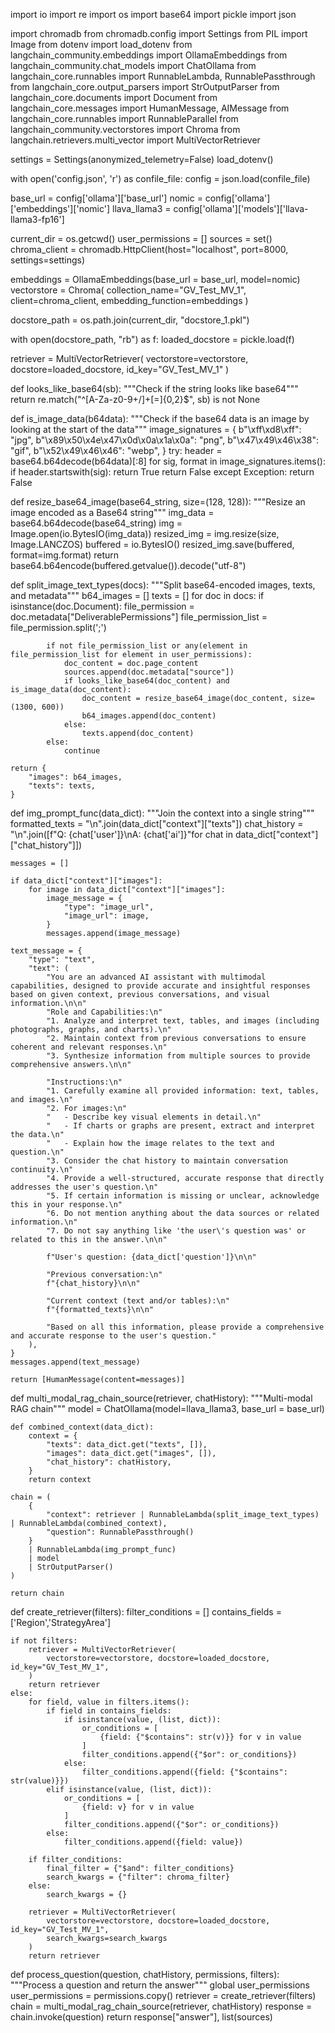 import io
import re
import os
import base64
import pickle
import json

import chromadb
from chromadb.config import Settings
from PIL import Image
from dotenv import load_dotenv
from langchain_community.embeddings import OllamaEmbeddings
from langchain_community.chat_models import ChatOllama
from langchain_core.runnables import RunnableLambda, RunnablePassthrough
from langchain_core.output_parsers import StrOutputParser
from langchain_core.documents import Document
from langchain_core.messages import HumanMessage, AIMessage
from langchain_core.runnables import RunnableParallel
from langchain_community.vectorstores import Chroma
from langchain.retrievers.multi_vector import MultiVectorRetriever

settings = Settings(anonymized_telemetry=False)
load_dotenv()

with open('config.json', 'r') as confile_file:
    config = json.load(confile_file)

base_url = config['ollama']['base_url']
nomic = config['ollama']['embeddings']['nomic']
llava_llama3 = config['ollama']['models']['llava-llama3-fp16']

current_dir = os.getcwd()
user_permissions = []
sources = set()
chroma_client = chromadb.HttpClient(host="localhost", port=8000, settings=settings)

embeddings = OllamaEmbeddings(base_url = base_url, model=nomic)
vectorstore = Chroma(
    collection_name="GV_Test_MV_1", client=chroma_client, embedding_function=embeddings
)

docstore_path = os.path.join(current_dir, "docstore_1.pkl")

with open(docstore_path, "rb") as f:
    loaded_docstore = pickle.load(f)

retriever = MultiVectorRetriever(
    vectorstore=vectorstore, docstore=loaded_docstore, id_key="GV_Test_MV_1"
)

def looks_like_base64(sb):
    """Check if the string looks like base64"""
    return re.match("^[A-Za-z0-9+/]+[=]{0,2}$", sb) is not None


def is_image_data(b64data):
    """Check if the base64 data is an image by looking at the start of the data"""
    image_signatures = {
        b"\xff\xd8\xff": "jpg",
        b"\x89\x50\x4e\x47\x0d\x0a\x1a\x0a": "png",
        b"\x47\x49\x46\x38": "gif",
        b"\x52\x49\x46\x46": "webp",
    }
    try:
        header = base64.b64decode(b64data)[:8]
        for sig, format in image_signatures.items():
            if header.startswith(sig):
                return True
        return False
    except Exception:
        return False


def resize_base64_image(base64_string, size=(128, 128)):
    """Resize an image encoded as a Base64 string"""
    img_data = base64.b64decode(base64_string)
    img = Image.open(io.BytesIO(img_data))
    resized_img = img.resize(size, Image.LANCZOS)
    buffered = io.BytesIO()
    resized_img.save(buffered, format=img.format)
    return base64.b64encode(buffered.getvalue()).decode("utf-8")


def split_image_text_types(docs):
    """Split base64-encoded images, texts, and metadata"""
    b64_images = []
    texts = []
    for doc in docs:
        if isinstance(doc.Document):
            file_permission = doc.metadata["DeliverablePermissions"]
            file_permission_list = file_permission.split(';')

            if not file_permission_list or any(element in file_permission_list for element in user_permissions):
                doc_content = doc.page_content
                sources.append(doc.metadata["source"])
                if looks_like_base64(doc_content) and is_image_data(doc_content):
                    doc_content = resize_base64_image(doc_content, size=(1300, 600))
                    b64_images.append(doc_content)
                else:
                    texts.append(doc_content)
            else:
                continue

    return {
        "images": b64_images,
        "texts": texts,
    }


def img_prompt_func(data_dict):
    """Join the context into a single string"""
    formatted_texts = "\n".join(data_dict["context"]["texts"])
    chat_history = "\n".join([f"Q: {chat['user']}\nA: {chat['ai']}"for chat in data_dict["context"]["chat_history"]])

    messages = []

    if data_dict["context"]["images"]:
        for image in data_dict["context"]["images"]:
            image_message = {
                "type": "image_url",
                "image_url": image,
            }
            messages.append(image_message)

    text_message = {
        "type": "text",
        "text": (
            "You are an advanced AI assistant with multimodal capabilities, designed to provide accurate and insightful responses based on given context, previous conversations, and visual information.\n\n"
            "Role and Capabilities:\n"
            "1. Analyze and interpret text, tables, and images (including photographs, graphs, and charts).\n"
            "2. Maintain context from previous conversations to ensure coherent and relevant responses.\n"
            "3. Synthesize information from multiple sources to provide comprehensive answers.\n\n"
            
            "Instructions:\n"
            "1. Carefully examine all provided information: text, tables, and images.\n"
            "2. For images:\n"
            "   - Describe key visual elements in detail.\n"
            "   - If charts or graphs are present, extract and interpret the data.\n"
            "   - Explain how the image relates to the text and question.\n"
            "3. Consider the chat history to maintain conversation continuity.\n"
            "4. Provide a well-structured, accurate response that directly addresses the user's question.\n"
            "5. If certain information is missing or unclear, acknowledge this in your response.\n"
            "6. Do not mention anything about the data sources or related information.\n"
            "7. Do not say anything like 'the user\'s question was' or related to this in the answer.\n\n"
            
            f"User's question: {data_dict['question']}\n\n"
            
            "Previous conversation:\n"
            f"{chat_history}\n\n"
            
            "Current context (text and/or tables):\n"
            f"{formatted_texts}\n\n"
            
            "Based on all this information, please provide a comprehensive and accurate response to the user's question."
        ),
    }
    messages.append(text_message)

    return [HumanMessage(content=messages)]


def multi_modal_rag_chain_source(retriever, chatHistory):
    """Multi-modal RAG chain"""
    model = ChatOllama(model=llava_llama3, base_url = base_url)

    def combined_context(data_dict):
        context = {
            "texts": data_dict.get("texts", []),
            "images": data_dict.get("images", []),
            "chat_history": chatHistory,
        }
        return context

    chain = (
        {
            "context": retriever | RunnableLambda(split_image_text_types) | RunnableLambda(combined_context),
            "question": RunnablePassthrough()
        }
        | RunnableLambda(img_prompt_func)
        | model
        | StrOutputParser()
    )

    return chain


def create_retriever(filters):
    filter_conditions = []
    contains_fields = ['Region','StrategyArea']

    if not filters:
        retriever = MultiVectorRetriever(
            vectorstore=vectorstore, docstore=loaded_docstore, id_key="GV_Test_MV_1",
        )
        return retriever
    else:
        for field, value in filters.items():
            if field in contains_fields:
                if isinstance(value, (list, dict)):
                    or_conditions = [
                        {field: {"$contains": str(v)}} for v in value
                    ]
                    filter_conditions.append({"$or": or_conditions})
                else:
                    filter_conditions.append({field: {"$contains": str(value)}})
            elif isinstance(value, (list, dict)):
                or_conditions = [
                    {field: v} for v in value
                ]
                filter_conditions.append({"$or": or_conditions})
            else:
                filter_conditions.append({field: value})

        if filter_conditions:
            final_filter = {"$and": filter_conditions}
            search_kwargs = {"filter": chroma_filter}
        else:
            search_kwargs = {}

        retriever = MultiVectorRetriever(
            vectorstore=vectorstore, docstore=loaded_docstore, id_key="GV_Test_MV_1",
            search_kwargs=search_kwargs
        )
        return retriever

def process_question(question, chatHistory, permissions, filters):
    """Process a question and return the answer"""
    global user_permissions
    user_permissions = permissions.copy()
    retriever = create_retriever(filters)
    chain = multi_modal_rag_chain_source(retriever, chatHistory)
    response = chain.invoke(question)
    return response["answer"], list(sources)

